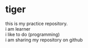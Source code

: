 # tiger
this is my practice repository.
<br>
i am learner 
<br>
i like to do (programming)
<br>
i am sharing my repository on github 


